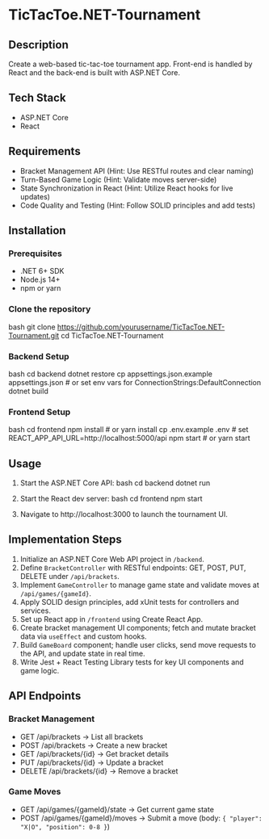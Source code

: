 # TicTacToe.NET-Tournament

Description
-----------
Create a web-based tic-tac-toe tournament app. Front-end is handled by React and the back-end is built with ASP.NET Core.

## Tech Stack
- ASP.NET Core
- React

## Requirements
- Bracket Management API (Hint: Use RESTful routes and clear naming)
- Turn-Based Game Logic (Hint: Validate moves server-side)
- State Synchronization in React (Hint: Utilize React hooks for live updates)
- Code Quality and Testing (Hint: Follow SOLID principles and add tests)

## Installation

### Prerequisites
- .NET 6+ SDK
- Node.js 14+
- npm or yarn

### Clone the repository
bash
git clone https://github.com/yourusername/TicTacToe.NET-Tournament.git
cd TicTacToe.NET-Tournament


### Backend Setup
bash
cd backend
dotnet restore
cp appsettings.json.example appsettings.json   # or set env vars for ConnectionStrings:DefaultConnection
dotnet build


### Frontend Setup
bash
cd frontend
npm install       # or yarn install
cp .env.example .env   # set REACT_APP_API_URL=http://localhost:5000/api
npm start         # or yarn start


## Usage
1. Start the ASP.NET Core API:
   bash
   cd backend
   dotnet run
   
2. Start the React dev server:
   bash
   cd frontend
   npm start
   
3. Navigate to http://localhost:3000 to launch the tournament UI.

## Implementation Steps
1. Initialize an ASP.NET Core Web API project in `/backend`.
2. Define `BracketController` with RESTful endpoints: GET, POST, PUT, DELETE under `/api/brackets`.
3. Implement `GameController` to manage game state and validate moves at `/api/games/{gameId}`.
4. Apply SOLID design principles, add xUnit tests for controllers and services.
5. Set up React app in `/frontend` using Create React App.
6. Create bracket management UI components; fetch and mutate bracket data via `useEffect` and custom hooks.
7. Build `GameBoard` component; handle user clicks, send move requests to the API, and update state in real time.
8. Write Jest + React Testing Library tests for key UI components and game logic.

## API Endpoints

### Bracket Management
- GET    /api/brackets           -> List all brackets
- POST   /api/brackets           -> Create a new bracket
- GET    /api/brackets/{id}      -> Get bracket details
- PUT    /api/brackets/{id}      -> Update a bracket
- DELETE /api/brackets/{id}      -> Remove a bracket

### Game Moves
- GET  /api/games/{gameId}/state -> Get current game state
- POST /api/games/{gameId}/moves -> Submit a move (body: `{ "player": "X|O", "position": 0-8 }`)